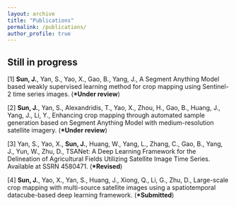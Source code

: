 ```yaml
---
layout: archive
title: "Publications"
permalink: /publications/
author_profile: true
---
```


## Still in progress
[1]	**Sun, J.**, Yan, S., Yao, X., Gao, B., Yang, J., A Segment Anything Model based weakly supervised learning method for crop mapping using Sentinel-2 time series images. (__*Under review__)

[2]	**Sun, J.**, Yan, S., Alexandridis, T., Yao, X., Zhou, H., Gao, B., Huang, J., Yang, J., Li, Y., Enhancing crop mapping through automated sample generation based on Segment Anything Model with medium-resolution satellite imagery. (__*Under review__)

[3]	Yan, S., Yao, X., **Sun, J.**, Huang, W., Yang, L., Zhang, C., Gao, B., Yang, J., Yun, W., Zhu, D., TSANet: A Deep Learning Framework for the Delineation of Agricultural Fields Utilizing Satellite Image Time Series. Available at SSRN 4580471. (__*Revised__)

[4]	**Sun, J.**, Yao, X., Yan, S., Huang, J., Xiong, Q., Li, G., Zhu, D., Large-scale crop mapping with multi-source satellite images using a spatiotemporal datacube-based deep learning framework. (__*Submitted__)

<!--
{% if author.googlescholar %}
  You can also find my articles on <u><a href="{{author.googlescholar}}">my Google Scholar profile</a>.</u>
{% endif %}
{% include base_path %}
{% for post in site.publications reversed %}
  {% include archive-single.html %}
{% endfor %}
-->
